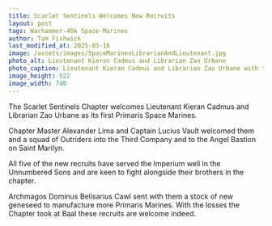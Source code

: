```yaml
---
title: Scarlet Sentinels Welcomes New Recruits
layout: post
tags: Warhammer-40k Space-Marines
author: Tom Fishwick
last_modified_at: 2025-03-16
image: /assets/images/SpaceMarinesLibrarianAndLieutenant.jpg
photo_alt: Lieutenant Kieran Cadmus and Librarian Zao Urbane
photo_caption: Lieutenant Kieran Cadmus and Librarian Zao Urbane with the Outrider squad
image_height: 522
image_width: 740
---
```


The Scarlet Sentinels Chapter welcomes Lieutenant Kieran Cadmus and Librarian Zao Urbane as its first Primaris Space Marines.

Chapter Master Alexander Lima and Captain Lucius Vault welcomed them and a squad of Outriders into the Third Company and to the Angel Bastion on Saint Marilyn.

All five of the new recruits have served the Imperium well in the Unnumbered Sons and are keen to fight alongside their brothers in the chapter.

Archmagos Dominus Belisarius Cawl sent with them a stock of new geneseed to manufacture more Primaris Marines. With the losses the Chapter took at Baal these recruits are welcome indeed.
